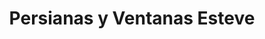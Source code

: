 ---
title: "Persianas y Ventanas Esteve"
url: /torrent/persianas-y-ventanas-esteve/
shop: decoración interior
---